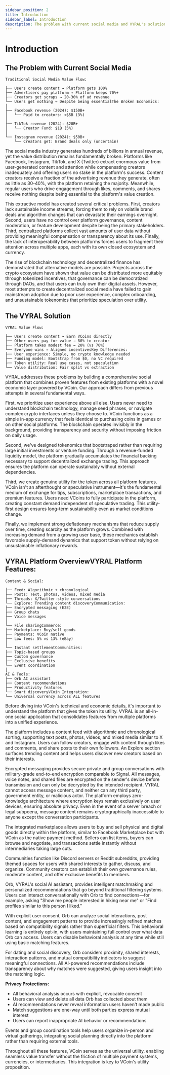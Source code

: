 ```yaml
---
sidebar_position: 2
title: Introduction
sidebar_label: Introduction
description: The problem with current social media and VYRAL's solution
---
```


# Introduction

## The Problem with Current Social Media

```text
Traditional Social Media Value Flow:

├── Users create content → Platform gets 100%
├── Advertisers pay platform → Platform keeps 70%+
├── Creators get scraps → 20-30% of ad revenue
└── Users get nothing → Despite being essentialThe Broken Economics:
│
├── Facebook revenue (2024): $150B+
│   └── Paid to creators: <$5B (3%)
│
├── TikTok revenue (2024): $20B+
│   └── Creator Fund: $1B (5%)
│
└── Instagram revenue (2024): $50B+
    └── Creators get: Brand deals only (uncertain)
```

The social media industry generates hundreds of billions in annual revenue, yet the value distribution remains fundamentally broken. Platforms like Facebook, Instagram, TikTok, and X (Twitter) extract enormous value from user-generated content and attention while compensating creators inadequately and offering users no stake in the platform's success. Content creators receive a fraction of the advertising revenue they generate, often as little as 30-40%, with the platform retaining the majority. Meanwhile, regular users who drive engagement through likes, comments, and shares receive nothing despite being essential to the platform's value creation.

This extractive model has created several critical problems. First, creators lack sustainable income streams, forcing them to rely on volatile brand deals and algorithm changes that can devastate their earnings overnight. Second, users have no control over platform governance, content moderation, or feature development despite being the primary stakeholders. Third, centralized platforms collect vast amounts of user data without providing meaningful compensation or transparency about its use. Finally, the lack of interoperability between platforms forces users to fragment their attention across multiple apps, each with its own closed ecosystem and currency.

The rise of blockchain technology and decentralized finance has demonstrated that alternative models are possible. Projects across the crypto ecosystem have shown that value can be distributed more equitably through tokenized incentives, that governance can be democratized through DAOs, and that users can truly own their digital assets. However, most attempts to create decentralized social media have failed to gain mainstream adoption due to poor user experience, complex onboarding, and unsustainable tokenomics that prioritize speculation over utility.

## The VYRAL Solution

```text
VYRAL Value Flow:

├── Users create content → Earn VCoins directly
├── Other users pay for value → 80% to creator
├── Platform takes modest fee → 20% (vs 70%)
└── Everyone wins → Aligned incentivesKey Differences:
├── User experience: Simple, no crypto knowledge needed
├── Funding model: Bootstrap from $0, no VC required
├── Token utility: Real use cases, not speculation
└── Value distribution: Fair split vs extraction
```

VYRAL addresses these problems by building a comprehensive social platform that combines proven features from existing platforms with a novel economic layer powered by VCoin. Our approach differs from previous attempts in several fundamental ways.

First, we prioritize user experience above all else. Users never need to understand blockchain technology, manage seed phrases, or navigate complex crypto interfaces unless they choose to. VCoin functions as a simple in-app currency that feels identical to purchasing coins in games or on other social platforms. The blockchain operates invisibly in the background, providing transparency and security without imposing friction on daily usage.

Second, we've designed tokenomics that bootstraped rather than requiring large initial investments or venture funding. Through a revenue-funded liquidity model, the platform gradually accumulates the financial backing necessary to support decentralized exchange trading. This approach ensures the platform can operate sustainably without external dependencies.

Third, we create genuine utility for the token across all platform features. VCoin isn't an afterthought or speculative instrument—it's the fundamental medium of exchange for tips, subscriptions, marketplace transactions, and premium features. Users need VCoins to fully participate in the platform, creating constant demand independent of speculative trading. This utility-first design ensures long-term sustainability even as market conditions change.

Finally, we implement strong deflationary mechanisms that reduce supply over time, creating scarcity as the platform grows. Combined with increasing demand from a growing user base, these mechanics establish favorable supply-demand dynamics that support token without relying on unsustainable inflationary rewards.

## VYRAL Platform OverviewVYRAL Platform Features:

```text
Content & Social:

├── Feed: Algorithmic + chronological
├── Posts: Text, photos, videos, mixed media
├── Threads: X/Twitter-style conversations
└── Explore: Trending content discoveryCommunication:
├── Encrypted messaging (E2E)
├── Group chats
├── Voice messages
│
└── File sharingCommerce:
├── Marketplace: Buy/sell goods
├── Payments: VCoin native
├── Low fees: 5% vs 13% (eBay)
│
└── Instant settlementCommunities:
├── Topic-based groups
├── Custom governance
├── Exclusive benefits
└── Event coordination
│
AI & Tools:
├── Orb AI assistant
├── Content recommendations
├── Productivity features
└── Smart discoveryVCoin Integration:
└── Universal currency across ALL features
```

Before diving into VCoin's technical and economic details, it's important to understand the platform that gives the token its utility. VYRAL is an all-in-one social application that consolidates features from multiple platforms into a unified experience.

The platform includes a content feed with algorithmic and chronological sorting, supporting text posts, photos, videos, and mixed media similar to X and Instagram. Users can follow creators, engage with content through likes and comments, and share posts to their own followers. An Explore section surfaces trending content and helps users discover new creators based on their interests.

Encrypted messaging provides secure private and group conversations with military-grade end-to-end encryption comparable to Signal. All messages, voice notes, and shared files are encrypted on the sender's device before transmission and can only be decrypted by the intended recipient. VYRAL cannot access message content, and neither can any third party, government entity, or malicious actor. The platform employs zero-knowledge architecture where encryption keys remain exclusively on user devices, ensuring absolute privacy. Even in the event of a server breach or legal subpoena, message content remains cryptographically inaccessible to anyone except the conversation participants.

The integrated marketplace allows users to buy and sell physical and digital goods directly within the platform, similar to Facebook Marketplace but with VCoin as the native payment method. Sellers can list items, buyers can browse and negotiate, and transactions settle instantly without intermediaries taking large cuts.

Communities function like Discord servers or Reddit subreddits, providing themed spaces for users with shared interests to gather, discuss, and organize. Community creators can establish their own governance rules, moderate content, and offer exclusive benefits to members.

Orb, VYRAL's social AI assistant, provides intelligent matchmaking and personalized recommendations that go beyond traditional filtering systems. Users can interact conversationally with Orb to find connections—for example, asking "Show me people interested in hiking near me" or "Find profiles similar to this person I liked."

With explicit user consent, Orb can analyze social interactions, post content, and engagement patterns to provide increasingly refined matches based on compatibility signals rather than superficial filters. This behavioral learning is entirely opt-in, with users maintaining full control over what data Orb can access. Users can disable behavioral analysis at any time while still using basic matching features.

For dating and social discovery, Orb considers proximity, shared interests, interaction patterns, and mutual compatibility indicators to suggest meaningful connections. All AI-powered recommendations include transparency about why matches were suggested, giving users insight into the matching logic.

**Privacy Protections:**

- All behavioral analysis occurs with explicit, revocable consent
- Users can view and delete all data Orb has collected about them
- AI recommendations never reveal information users haven't made public
- Match suggestions are one-way until both parties express mutual interest
- Users can report inappropriate AI behavior or recommendations

Events and group coordination tools help users organize in-person and virtual gatherings, integrating social planning directly into the platform rather than requiring external tools.

Throughout all these features, VCoin serves as the universal utility, enabling seamless value transfer without the friction of multiple payment systems, currencies, or intermediaries. This integration is key to VCoin's utility proposition.
